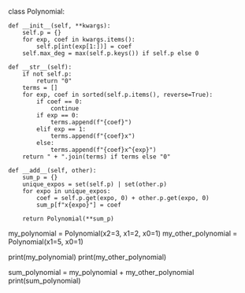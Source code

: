 class Polynomial:

    def __init__(self, **kwargs):
        self.p = {}
        for exp, coef in kwargs.items():
            self.p[int(exp[1:])] = coef
        self.max_deg = max(self.p.keys()) if self.p else 0

    def __str__(self):
        if not self.p:
            return "0"
        terms = []
        for exp, coef in sorted(self.p.items(), reverse=True):
            if coef == 0:
                continue
            if exp == 0:
                terms.append(f"{coef}")
            elif exp == 1:
                terms.append(f"{coef}x")
            else:
                terms.append(f"{coef}x^{exp}")
        return " + ".join(terms) if terms else "0"

    def __add__(self, other):
        sum_p = {}
        unique_expos = set(self.p) | set(other.p)
        for expo in unique_expos:
            coef = self.p.get(expo, 0) + other.p.get(expo, 0)
            sum_p[f"x{expo}"] = coef

        return Polynomial(**sum_p)


my_polynomial = Polynomial(x2=3, x1=2, x0=1)
my_other_polynomial = Polynomial(x1=5, x0=1)

print(my_polynomial)
print(my_other_polynomial)

sum_polynomial = my_polynomial + my_other_polynomial
print(sum_polynomial)
